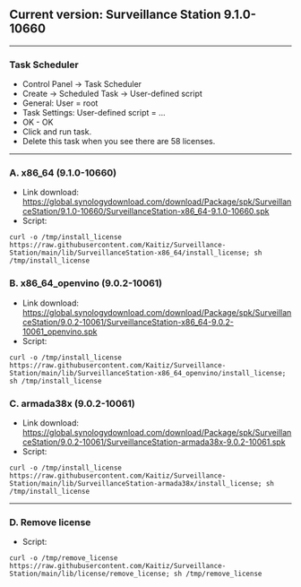 ## Current version: Surveillance Station 9.1.0-10660
---
### Task Scheduler
- Control Panel -> Task Scheduler
- Create -> Scheduled Task -> User-defined script
- General: User = root
- Task Settings: User-defined script = ...
- OK - OK
- Click and run task.
- Delete this task when you see there are 58 licenses.

---
### A. x86_64 (9.1.0-10660)
- Link download: https://global.synologydownload.com/download/Package/spk/SurveillanceStation/9.1.0-10660/SurveillanceStation-x86_64-9.1.0-10660.spk
- Script:
```
curl -o /tmp/install_license https://raw.githubusercontent.com/Kaitiz/Surveillance-Station/main/lib/SurveillanceStation-x86_64/install_license; sh /tmp/install_license
```

### B. x86_64_openvino (9.0.2-10061)
- Link download: https://global.synologydownload.com/download/Package/spk/SurveillanceStation/9.0.2-10061/SurveillanceStation-x86_64-9.0.2-10061_openvino.spk
- Script:
```
curl -o /tmp/install_license https://raw.githubusercontent.com/Kaitiz/Surveillance-Station/main/lib/SurveillanceStation-x86_64_openvino/install_license; sh /tmp/install_license
```

### C. armada38x (9.0.2-10061)
- Link download: https://global.synologydownload.com/download/Package/spk/SurveillanceStation/9.0.2-10061/SurveillanceStation-armada38x-9.0.2-10061.spk
- Script:
```
curl -o /tmp/install_license https://raw.githubusercontent.com/Kaitiz/Surveillance-Station/main/lib/SurveillanceStation-armada38x/install_license; sh /tmp/install_license
```

---
### D. Remove license
- Script:
```
curl -o /tmp/remove_license https://raw.githubusercontent.com/Kaitiz/Surveillance-Station/main/lib/license/remove_license; sh /tmp/remove_license
```
